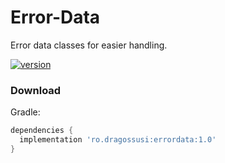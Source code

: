 # Error-Data
Error data classes for easier handling.

[![version](https://img.shields.io/badge/version-1.0-blue)](https://repo1.maven.org/maven2/ro/dragossusi/errordata/)

### Download

Gradle:
```gradle
dependencies {
  implementation 'ro.dragossusi:errordata:1.0'
}
```